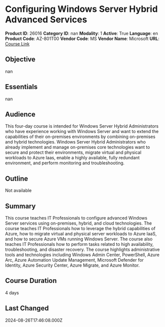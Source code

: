 # Configuring Windows Server Hybrid Advanced Services

**Product ID**: 26016
**Category ID**: nan
**Modality**: 1
**Active**: True
**Language**: en
**Product Code**: AZ-801T00
**Vendor Code**: MS
**Vendor Name**: Microsoft
**URL**: [Course Link](https://www.fastlaneus.com/course/microsoft-az-801t00)

## Objective
nan

## Essentials
nan

## Audience
This four-day course is intended for Windows Server Hybrid Administrators who have experience working with Windows Server and want to extend the capabilities of their on-premises environments by combining on-premises and hybrid technologies. Windows Server Hybrid Administrators who already implement and manage on-premises core technologies want to secure and protect their environments, migrate virtual and physical workloads to Azure Iaas, enable a highly available, fully redundant environment, and perform monitoring and troubleshooting.

## Outline
Not available

## Summary
This course teaches IT Professionals to configure advanced Windows Server services using on-premises, hybrid, and cloud technologies. The course teaches IT Professionals how to leverage the hybrid capabilities of Azure, how to migrate virtual and physical server workloads to Azure IaaS, and how to secure Azure VMs running Windows Server. The course also teaches IT Professionals how to perform tasks related to high availability, troubleshooting, and disaster recovery. The course highlights administrative tools and technologies including Windows Admin Center, PowerShell, Azure Arc, Azure Automation Update Management, Microsoft Defender for Identity, Azure Security Center, Azure Migrate, and Azure Monitor.

## Course Duration
4 days

## Last Changed
2024-08-26T17:46:08.000Z
